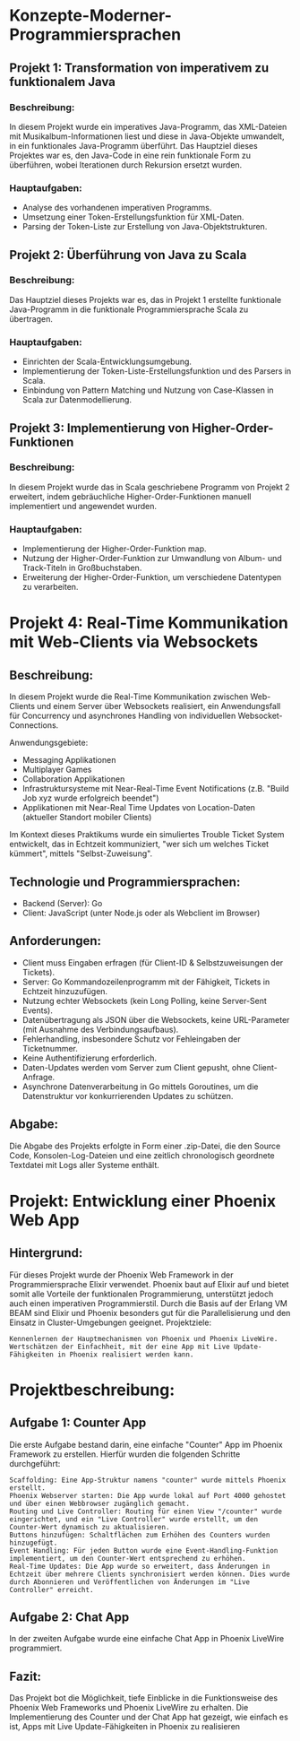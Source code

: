 # Konzepte-Moderner-Programmiersprachen

## Projekt 1: Transformation von imperativem zu funktionalem Java
### Beschreibung:
In diesem Projekt wurde ein imperatives Java-Programm, das XML-Dateien mit Musikalbum-Informationen liest und diese in Java-Objekte umwandelt, in ein funktionales Java-Programm überführt. Das Hauptziel dieses Projektes war es, den Java-Code in eine rein funktionale Form zu überführen, wobei Iterationen durch Rekursion ersetzt wurden.

### Hauptaufgaben:
- Analyse des vorhandenen imperativen Programms.
- Umsetzung einer Token-Erstellungsfunktion für XML-Daten.
- Parsing der Token-Liste zur Erstellung von Java-Objektstrukturen.

## Projekt 2: Überführung von Java zu Scala
### Beschreibung:
Das Hauptziel dieses Projekts war es, das in Projekt 1 erstellte funktionale Java-Programm in die funktionale Programmiersprache Scala zu übertragen.

### Hauptaufgaben:
- Einrichten der Scala-Entwicklungsumgebung.
- Implementierung der Token-Liste-Erstellungsfunktion und des Parsers in Scala.
- Einbindung von Pattern Matching und Nutzung von Case-Klassen in Scala zur Datenmodellierung.

## Projekt 3: Implementierung von Higher-Order-Funktionen
### Beschreibung:
In diesem Projekt wurde das in Scala geschriebene Programm von Projekt 2 erweitert, indem gebräuchliche Higher-Order-Funktionen manuell implementiert und angewendet wurden.

### Hauptaufgaben:
- Implementierung der Higher-Order-Funktion map.
- Nutzung der Higher-Order-Funktion zur Umwandlung von Album- und Track-Titeln in Großbuchstaben.
- Erweiterung der Higher-Order-Funktion, um verschiedene Datentypen zu verarbeiten.

# Projekt 4: Real-Time Kommunikation mit Web-Clients via Websockets

## Beschreibung:
In diesem Projekt wurde die Real-Time Kommunikation zwischen Web-Clients und einem Server über Websockets realisiert, ein Anwendungsfall für Concurrency und asynchrones Handling von individuellen Websocket-Connections. 

Anwendungsgebiete:
- Messaging Applikationen
- Multiplayer Games
- Collaboration Applikationen
- Infrastruktursysteme mit Near-Real-Time Event Notifications (z.B. "Build Job xyz wurde erfolgreich beendet")
- Applikationen mit Near-Real Time Updates von Location-Daten (aktueller Standort mobiler Clients)

Im Kontext dieses Praktikums wurde ein simuliertes Trouble Ticket System entwickelt, das in Echtzeit kommuniziert, "wer sich um welches Ticket kümmert", mittels "Selbst-Zuweisung".

## Technologie und Programmiersprachen:
- Backend (Server): Go
- Client: JavaScript (unter Node.js oder als Webclient im Browser)

## Anforderungen:
- Client muss Eingaben erfragen (für Client-ID & Selbstzuweisungen der Tickets).
- Server: Go Kommandozeilenprogramm mit der Fähigkeit, Tickets in Echtzeit hinzuzufügen.
- Nutzung echter Websockets (kein Long Polling, keine Server-Sent Events).
- Datenübertragung als JSON über die Websockets, keine URL-Parameter (mit Ausnahme des Verbindungsaufbaus).
- Fehlerhandling, insbesondere Schutz vor Fehleingaben der Ticketnummer.
- Keine Authentifizierung erforderlich.
- Daten-Updates werden vom Server zum Client gepusht, ohne Client-Anfrage.
- Asynchrone Datenverarbeitung in Go mittels Goroutines, um die Datenstruktur vor konkurrierenden Updates zu schützen.

## Abgabe:
Die Abgabe des Projekts erfolgte in Form einer .zip-Datei, die den Source Code, Konsolen-Log-Dateien und eine zeitlich chronologisch geordnete Textdatei mit Logs aller Systeme enthält.

# Projekt: Entwicklung einer Phoenix Web App
## Hintergrund:

Für dieses Projekt wurde der Phoenix Web Framework in der Programmiersprache Elixir verwendet. Phoenix baut auf Elixir auf und bietet somit alle Vorteile der funktionalen Programmierung, unterstützt jedoch auch einen imperativen Programmierstil. Durch die Basis auf der Erlang VM BEAM sind Elixir und Phoenix besonders gut für die Parallelisierung und den Einsatz in Cluster-Umgebungen geeignet.
Projektziele:

    Kennenlernen der Hauptmechanismen von Phoenix und Phoenix LiveWire.
    Wertschätzen der Einfachheit, mit der eine App mit Live Update-Fähigkeiten in Phoenix realisiert werden kann.

# Projektbeschreibung:
## Aufgabe 1: Counter App

Die erste Aufgabe bestand darin, eine einfache "Counter" App im Phoenix Framework zu erstellen. Hierfür wurden die folgenden Schritte durchgeführt:

    Scaffolding: Eine App-Struktur namens "counter" wurde mittels Phoenix erstellt.
    Phoenix Webserver starten: Die App wurde lokal auf Port 4000 gehostet und über einen Webbrowser zugänglich gemacht.
    Routing und Live Controller: Routing für einen View "/counter" wurde eingerichtet, und ein "Live Controller" wurde erstellt, um den Counter-Wert dynamisch zu aktualisieren.
    Buttons hinzufügen: Schaltflächen zum Erhöhen des Counters wurden hinzugefügt.
    Event Handling: Für jeden Button wurde eine Event-Handling-Funktion implementiert, um den Counter-Wert entsprechend zu erhöhen.
    Real-Time Updates: Die App wurde so erweitert, dass Änderungen in Echtzeit über mehrere Clients synchronisiert werden können. Dies wurde durch Abonnieren und Veröffentlichen von Änderungen im "Live Controller" erreicht.

## Aufgabe 2: Chat App

In der zweiten Aufgabe wurde eine einfache Chat App in Phoenix LiveWire programmiert. 
## Fazit:

Das Projekt bot die Möglichkeit, tiefe Einblicke in die Funktionsweise des Phoenix Web Frameworks und Phoenix LiveWire zu erhalten. Die Implementierung des Counter und der Chat App hat gezeigt, wie einfach es ist, Apps mit Live Update-Fähigkeiten in Phoenix zu realisieren
